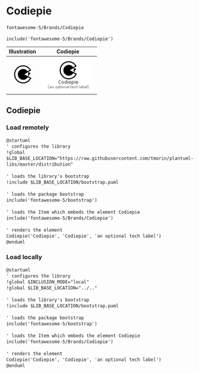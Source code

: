 # Codiepie


```text
fontawesome-5/Brands/Codiepie
```

```text
include('fontawesome-5/Brands/Codiepie')
```



| Illustration | Codiepie |
| :---: | :---: |
| ![illustration for Illustration](../../fontawesome-5/Brands/Codiepie.png) | ![illustration for Codiepie](../../fontawesome-5/Brands/Codiepie.Local.png) |




## Codiepie

### Load remotely
```plantuml
@startuml
' configures the library
!global $LIB_BASE_LOCATION="https://raw.githubusercontent.com/tmorin/plantuml-libs/master/distribution"

' loads the library's bootstrap
!include $LIB_BASE_LOCATION/bootstrap.puml

' loads the package bootstrap
include('fontawesome-5/bootstrap')

' loads the Item which embeds the element Codiepie
include('fontawesome-5/Brands/Codiepie')

' renders the element
Codiepie('Codiepie', 'Codiepie', 'an optional tech label')
@enduml
```

### Load locally
```plantuml
@startuml
' configures the library
!global $INCLUSION_MODE="local"
!global $LIB_BASE_LOCATION="../.."

' loads the library's bootstrap
!include $LIB_BASE_LOCATION/bootstrap.puml

' loads the package bootstrap
include('fontawesome-5/bootstrap')

' loads the Item which embeds the element Codiepie
include('fontawesome-5/Brands/Codiepie')

' renders the element
Codiepie('Codiepie', 'Codiepie', 'an optional tech label')
@enduml
```

